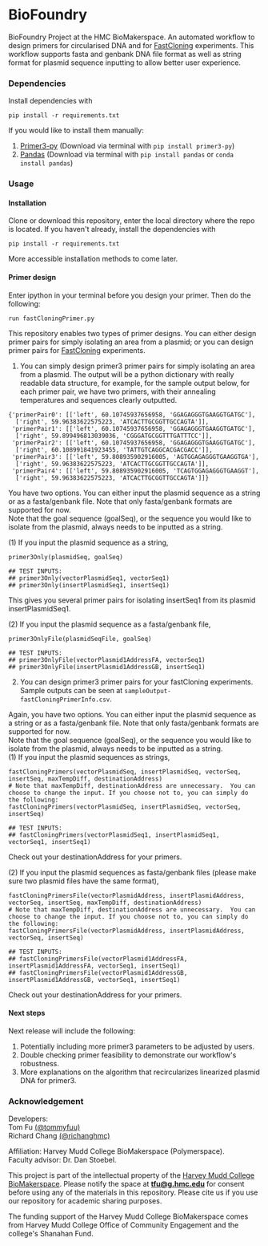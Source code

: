 # BioFoundry

BioFoundry Project at the HMC BioMakerspace. An automated workflow to design primers for circularised DNA and for [FastCloning](https://bmcbiotechnol.biomedcentral.com/articles/10.1186/1472-6750-11-92) experiments. This workflow supports fasta and genbank DNA file format as well as string format for plasmid sequence inputting to allow better user experience.

### Dependencies

Install dependencies with

```
pip install -r requirements.txt
```

If you would like to install them manually:

1. [Primer3-py](https://libnano.github.io/primer3-py/index.html) (Download via terminal with `pip install primer3-py`)
2. [Pandas](https://pandas.pydata.org/pandas-docs/stable/index.html) (Download via terminal with `pip install pandas` or `conda install pandas`)

### Usage

#### Installation

Clone or download this repository, enter the local directory where the repo is located. If you haven't already, install the dependencies with

```
pip install -r requirements.txt
```

More accessible installation methods to come later.

#### Primer design

Enter ipython in your terminal before you design your primer. Then do the following:

```
run fastCloningPrimer.py
```

This repository enables two types of primer designs. You can either design primer pairs for simply isolating an area from a plasmid; or you can design primer pairs for [FastCloning](https://bmcbiotechnol.biomedcentral.com/articles/10.1186/1472-6750-11-92) experiments.

1. You can simply design primer3 primer pairs for simply isolating an area from a plasmid. The output will be a python dictionary with really readable data structure, for example, for the sample output below, for each primer pair, we have two primers, with their annealing temperatures and sequences clearly outputted.

```
{'primerPair0': [['left', 60.10745937656958, 'GGAGAGGGTGAAGGTGATGC'],
  ['right', 59.96383622575223, 'ATCACTTGCGGTTGCCAGTA']],
 'primerPair1': [['left', 60.10745937656958, 'GGAGAGGGTGAAGGTGATGC'],
  ['right', 59.899496813039036, 'CGGGATGCGGTTTGATTTCC']],
 'primerPair2': [['left', 60.10745937656958, 'GGAGAGGGTGAAGGTGATGC'],
  ['right', 60.108991841923455, 'TATTGTCAGGCACGACGACC']],
 'primerPair3': [['left', 59.808935902916005, 'AGTGGAGAGGGTGAAGGTGA'],
  ['right', 59.96383622575223, 'ATCACTTGCGGTTGCCAGTA']],
 'primerPair4': [['left', 59.808935902916005, 'TCAGTGGAGAGGGTGAAGGT'],
  ['right', 59.96383622575223, 'ATCACTTGCGGTTGCCAGTA']]}
```

You have two options. You can either input the plasmid sequence as a string or as a fasta/genbank file. Note that only fasta/genbank formats are supported for now.\
Note that the goal sequence (goalSeq), or the sequence you would like to isolate from the plasmid, always needs to be inputted as a string.

(1) If you input the plasmid sequence as a string,

```
primer3Only(plasmidSeq, goalSeq)

## TEST INPUTS:
## primer3Only(vectorPlasmidSeq1, vectorSeq1)
## primer3Only(insertPlasmidSeq1, insertSeq1)
```

This gives you several primer pairs for isolating insertSeq1 from its plasmid insertPlasmidSeq1.

(2) If you input the plasmid sequence as a fasta/genbank file,

```
primer3OnlyFile(plasmidSeqFile, goalSeq)

## TEST INPUTS:
## primer3OnlyFile(vectorPlasmid1AddressFA, vectorSeq1)
## primer3OnlyFile(insertPlasmid1AddressGB, insertSeq1)
```

2. You can design primer3 primer pairs for your fastCloning experiments. Sample outputs can be seen at `sampleOutput-fastCloningPrimerInfo.csv`.

Again, you have two options. You can either input the plasmid sequence as a string or as a fasta/genbank file. Note that only fasta/genbank formats are supported for now.\
Note that the goal sequence (goalSeq), or the sequence you would like to isolate from the plasmid, always needs to be inputted as a string.\
(1) If you input the plasmid sequences as strings,

```
fastCloningPrimers(vectorPlasmidSeq, insertPlasmidSeq, vectorSeq, insertSeq, maxTempDiff, destinationAddress)
# Note that maxTempDiff, destinationAddress are unnecessary.  You can choose to change the input. If you choose not to, you can simply do the following:
fastCloningPrimers(vectorPlasmidSeq, insertPlasmidSeq, vectorSeq, insertSeq)

## TEST INPUTS:
## fastCloningPrimers(vectorPlasmidSeq1, insertPlasmidSeq1, vectorSeq1, insertSeq1)
```

Check out your destinationAddress for your primers.

(2) If you input the plasmid sequences as fasta/genbank files (please make sure two plasmid files have the same format),

```
fastCloningPrimersFile(vectorPlasmidAddress, insertPlasmidAddress, vectorSeq, insertSeq, maxTempDiff, destinationAddress)
# Note that maxTempDiff, destinationAddress are unnecessary.  You can choose to change the input. If you choose not to, you can simply do the following:
fastCloningPrimersFile(vectorPlasmidAddress, insertPlasmidAddress, vectorSeq, insertSeq)

## TEST INPUTS:
## fastCloningPrimersFile(vectorPlasmid1AddressFA, insertPlasmid1AddressFA, vectorSeq1, insertSeq1)
## fastCloningPrimersFile(vectorPlasmid1AddressGB, insertPlasmid1AddressGB, vectorSeq1, insertSeq1)
```

Check out your destinationAddress for your primers.

#### Next steps

Next release will include the following:

1. Potentially including more primer3 parameters to be adjusted by users.
2. Double checking primer feasibility to demonstrate our workflow's robustness.
3. More explanations on the algorithm that recircularizes linearized plasmid DNA for primer3.

### Acknowledgement

Developers:\
Tom Fu [(@tommyfuu)](https://github.com/tommyfuu)\
Richard Chang [(@richanghmc)](https://github.com/richanghmc)

Affiliation: Harvey Mudd College BioMakerspace (Polymerspace). \
Faculty advisor: Dr. Dan Stoebel.

This project is part of the intellectual property of the [Harvey Mudd College BioMakerspace](https://biomakerspace.com/). Please notify the space at **tfu@g.hmc.edu** for consent before using any of the materials in this repository. Please cite us if you use our repository for academic sharing purposes.

The funding support of the Harvey Mudd College BioMakerspace comes from Harvey Mudd College Office of Community Engagement and the college's Shanahan Fund.
